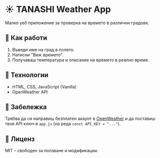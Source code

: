 # ☀️ TANASHI Weather App

Малко уеб приложение за проверка на времето в различни градове.  

## 🚀 Как работи
1. Въведи име на град в полето.  
2. Натисни "Виж времето".  
3. Получаваш температура и описание на времето в реално време.  

## 🧱 Технологии
- HTML, CSS, JavaScript (Vanilla)
- OpenWeather API

## 🔑 Забележка
Трябва да си направиш безплатен акаунт в [OpenWeather](https://openweathermap.org/) и да поставиш твоя API ключ в `app.js` (на реда `const API_KEY = "..."`).

## 📄 Лиценз
MIT – свободен за ползване и модификации.
